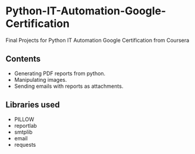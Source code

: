 # Python-IT-Automation-Google-Certification
Final Projects for Python IT Automation Google Certification from Coursera

## Contents

* Generating PDF reports from python.
* Manipulating images.
* Sending emails with reports as attachments.

## Libraries used

* PILLOW
* reportlab
* smtplib
* email
* requests